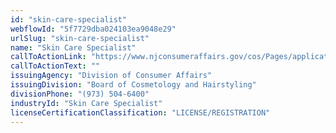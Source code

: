 ```yaml
---
id: "skin-care-specialist"
webflowId: "5f7729dba024103ea9048e29"
urlSlug: "skin-care-specialist"
name: "Skin Care Specialist"
callToActionLink: "https://www.njconsumeraffairs.gov/cos/Pages/applications.aspx"
callToActionText: ""
issuingAgency: "Division of Consumer Affairs"
issuingDivision: "Board of Cosmetology and Hairstyling"
divisionPhone: "(973) 504-6400"
industryId: "Skin Care Specialist"
licenseCertificationClassification: "LICENSE/REGISTRATION"
---
```

